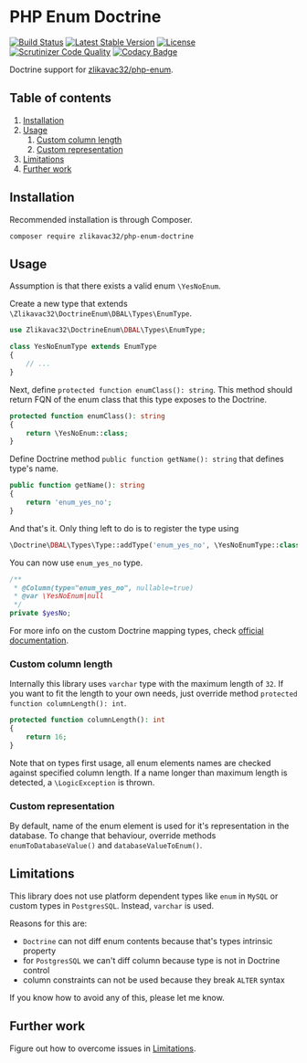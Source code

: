 # PHP Enum Doctrine

[![Build Status](https://travis-ci.org/zlikavac32/php-enum-doctrine.svg?branch=master)](https://travis-ci.org/zlikavac32/php-enum-doctrine) [![Latest Stable Version](https://poser.pugx.org/zlikavac32/php-enum-doctrine/v/stable)](https://packagist.org/packages/zlikavac32/php-enum-doctrine) [![License](https://poser.pugx.org/zlikavac32/php-enum-doctrine/license)](https://packagist.org/packages/zlikavac32/php-enum-doctrine) [![Scrutinizer Code Quality](https://scrutinizer-ci.com/g/zlikavac32/php-enum-doctrine/badges/quality-score.png?b=master)](https://scrutinizer-ci.com/g/zlikavac32/php-enum-doctrine/?branch=master) [![Codacy Badge](https://api.codacy.com/project/badge/Grade/f8fad3e112734573b3fbb2ca05f24bf5)](https://www.codacy.com/app/zlikavac32/php-enum-doctrine?utm_source=github.com&amp;utm_medium=referral&amp;utm_content=zlikavac32/php-enum-doctrine&amp;utm_campaign=Badge_Grade)

Doctrine support for [zlikavac32/php-enum](https://github.com/zlikavac32/php-enum).

## Table of contents

1. [Installation](#installation)
1. [Usage](#usage)
    1. [Custom column length](#custom-column-length)
    1. [Custom representation](#custom-representation)
1. [Limitations](#limitations)
1. [Further work](#further-work)

## Installation

Recommended installation is through Composer.

```
composer require zlikavac32/php-enum-doctrine
```

## Usage

Assumption is that there exists a valid enum `\YesNoEnum`.

Create a new type that extends `\Zlikavac32\DoctrineEnum\DBAL\Types\EnumType`.

```php
use Zlikavac32\DoctrineEnum\DBAL\Types\EnumType;

class YesNoEnumType extends EnumType 
{
    // ...
}
```

Next, define `protected function enumClass(): string`. This method should return FQN of the enum class that this type exposes to the Doctrine.

```php
protected function enumClass(): string
{
    return \YesNoEnum::class;
}
```

Define Doctrine method `public function getName(): string` that defines type's name.

```php
public function getName(): string
{
    return 'enum_yes_no';
}
```

And that's it. Only thing left to do is to register the type using 


```php
\Doctrine\DBAL\Types\Type::addType('enum_yes_no', \YesNoEnumType::class);
```

You can now use `enum_yes_no` type.

```php
/**
 * @Column(type="enum_yes_no", nullable=true)
 * @var \YesNoEnum|null
 */
private $yesNo;
```

For more info on the custom Doctrine mapping types, check [official documentation](http://docs.doctrine-project.org/projects/doctrine-dbal/en/latest/reference/types.html#custom-mapping-types).

### Custom column length

Internally this library uses `varchar` type with the maximum length of `32`. If you want to fit the length to your own needs, just override method `protected function columnLength(): int`.

```php
protected function columnLength(): int
{
    return 16;
}
```

Note that on types first usage, all enum elements names are checked against specified column length. If a name longer than maximum length is detected, a `\LogicException` is thrown.

### Custom representation

By default, name of the enum element is used for it's representation in the database. To change that behaviour, override methods `enumToDatabaseValue()` and `databaseValueToEnum()`.

## Limitations

This library does not use platform dependent types like `enum` in `MySQL` or custom types in `PostgresSQL`. Instead, `varchar` is used.

Reasons for this are:

- `Doctrine` can not diff enum contents because that's types intrinsic property
- for `PostgresSQL` we can't diff column because type is not in Doctrine control
- column constraints can not be used because they break `ALTER` syntax

If you know how to avoid any of this, please let me know.

## Further work

Figure out how to overcome issues in [Limitations](#limitations).
